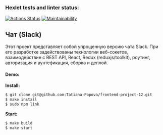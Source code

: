 ### Hexlet tests and linter status:

[![Actions Status](https://github.com/Tatiana-Popova/frontend-project-12/workflows/hexlet-check/badge.svg)](https://github.com/Tatiana-Popova/frontend-project-12/actions)
[![Maintainability](https://api.codeclimate.com/v1/badges/c93fa328b4b0315b916f/maintainability)](https://codeclimate.com/github/Tatiana-Popova/frontend-project-12/maintainability)

## **Чат (Slack)**

Этот проект представляет собой упрощенную версию чата Slack. При его разработке задействованы технологии веб-сокетов, взаимодействие с REST API, React, Redux (reduxjs/toolkit), роутинг, авторизация и аунтефикация, сборка и деплой.

#### Demo:

**Install:**

```sh
$ git clone git@github.com:Tatiana-Popova/frontend-project-12.git
$ make install
$ sudo npm link
```

**Start:**

```sh
$ make build
$ make start
```
